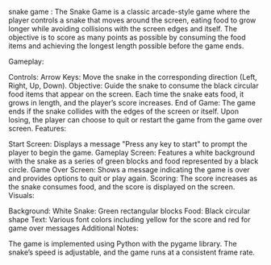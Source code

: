 snake game :
The Snake Game is a classic arcade-style game where the player controls a snake that moves around the screen, eating food to grow longer while avoiding collisions with the screen edges and itself. The objective is to score as many points as possible by consuming the food items and achieving the longest length possible before the game ends.

Gameplay:

Controls:
Arrow Keys: Move the snake in the corresponding direction (Left, Right, Up, Down).
Objective:
Guide the snake to consume the black circular food items that appear on the screen.
Each time the snake eats food, it grows in length, and the player’s score increases.
End of Game:
The game ends if the snake collides with the edges of the screen or itself.
Upon losing, the player can choose to quit or restart the game from the game over screen.
Features:

Start Screen: Displays a message "Press any key to start" to prompt the player to begin the game.
Gameplay Screen: Features a white background with the snake as a series of green blocks and food represented by a black circle.
Game Over Screen: Shows a message indicating the game is over and provides options to quit or play again.
Scoring: The score increases as the snake consumes food, and the score is displayed on the screen.
Visuals:

Background: White
Snake: Green rectangular blocks
Food: Black circular shape
Text: Various font colors including yellow for the score and red for game over messages
Additional Notes:

The game is implemented using Python with the pygame library.
The snake’s speed is adjustable, and the game runs at a consistent frame rate.